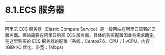 # 8.1.ECS 服务器

---

阿里云 ECS 服务器（Elastic Compute Service）是一般网站在阿里云部署的云服务器。建站需要在阿里云购买 ECS 服务器。具体的购买配置因业务需求而定。在这里购买的 ECS 服务器的配置（系统：Centos7.6、CPU：1 vCPU、内存：1GiB(I/O 优化、带宽：1Mbps)
